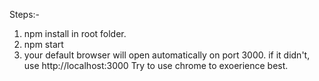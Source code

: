 Steps:-
1. npm install in root folder.
2. npm start
3. your default browser will open automatically on port 3000.
    if it didn't, use http://localhost:3000
    Try to use chrome to exoerience best.
